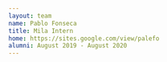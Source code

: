 ```yaml
---
layout: team
name: Pablo Fonseca
title: Mila Intern
home: https://sites.google.com/view/palefo
alumni: August 2019 - August 2020
---
```

